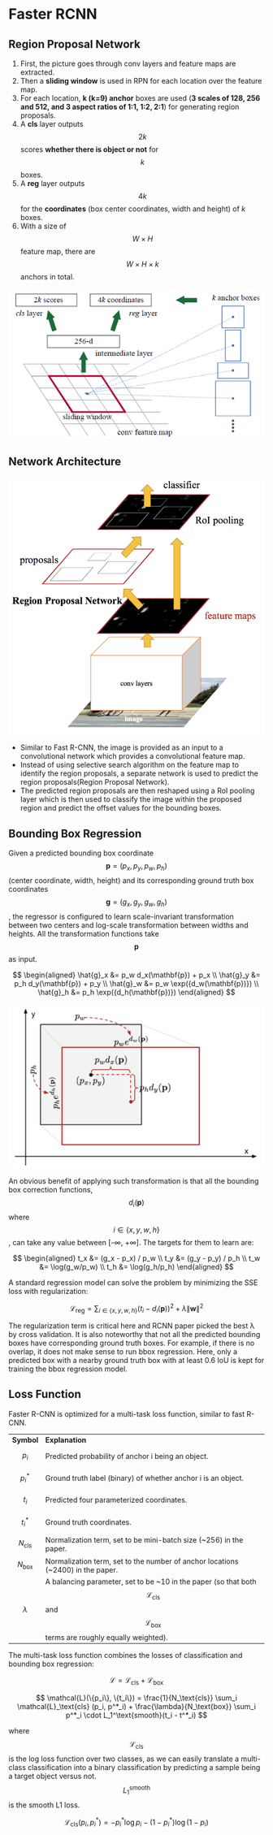 # Faster RCNN

## Region Proposal Network

1. First, the picture goes through conv layers and feature maps are extracted.
2. Then a **sliding window** is used in RPN for each location over the feature map.
3. For each location, **k (k=9) anchor** boxes are used (**3 scales of 128, 256 and 512, and 3 aspect ratios of 1:1, 1:2, 2:1**) for generating region proposals.
4. A **cls** layer outputs $$2k$$ scores **whether there is object or not** for $$k$$ boxes.
5. A **reg** layer outputs $$4k$$ for the **coordinates** (box center coordinates, width and height) of _k_ boxes.
6. With a size of $$W \times H$$ feature map, there are $$W \times H \times k$$ anchors in total.

![rpn](<../../.gitbook/assets/rpn (1).png>)

## Network Architecture

![fast rcnn](<../../.gitbook/assets/faster rcnn (1).png>)

* Similar to Fast R-CNN, the image is provided as an input to a convolutional network which provides a convolutional feature map.
* Instead of using selective search algorithm on the feature map to identify the region proposals, a separate network is used to predict the region proposals(Region Proposal Network).
* The predicted region proposals are then reshaped using a RoI pooling layer which is then used to classify the image within the proposed region and predict the offset values for the bounding boxes.

## Bounding Box Regression

Given a predicted bounding box coordinate $$\mathbf{p} = (p_x, p_y, p_w, p_h)$$ (center coordinate, width, height) and its corresponding ground truth box coordinates $$\mathbf{g} = (g_x, g_y, g_w, g_h)$$ , the regressor is configured to learn scale-invariant transformation between two centers and log-scale transformation between widths and heights. All the transformation functions take $$\mathbf{p}$$ as input.

$$
\begin{aligned} \hat{g}_x &= p_w d_x(\mathbf{p}) + p_x \\ \hat{g}_y &= p_h d_y(\mathbf{p}) + p_y \\ \hat{g}_w &= p_w \exp({d_w(\mathbf{p})}) \\ \hat{g}_h &= p_h \exp({d_h(\mathbf{p})}) \end{aligned}
$$

![bbox regression](<../../.gitbook/assets/RCNN-bbox-regression (1).png>)

An obvious benefit of applying such transformation is that all the bounding box correction functions, $$d_i(\mathbf{p})$$ where $$i \in \{ x, y, w, h \}$$, can take any value between \[-∞, +∞]. The targets for them to learn are:

$$
\begin{aligned} t_x &= (g_x - p_x) / p_w \\ t_y &= (g_y - p_y) / p_h \\ t_w &= \log(g_w/p_w) \\ t_h &= \log(g_h/p_h) \end{aligned}
$$

A standard regression model can solve the problem by minimizing the SSE loss with regularization:

$$
\mathcal{L}_\text{reg} = \sum_{i \in \{x, y, w, h\}} (t_i - d_i(\mathbf{p}))^2 + \lambda \|\mathbf{w}\|^2
$$

The regularization term is critical here and RCNN paper picked the best λ by cross validation. It is also noteworthy that not all the predicted bounding boxes have corresponding ground truth boxes. For example, if there is no overlap, it does not make sense to run bbox regression. Here, only a predicted box with a nearby ground truth box with at least 0.6 IoU is kept for training the bbox regression model.

## Loss Function

Faster R-CNN is optimized for a multi-task loss function, similar to fast R-CNN.

|                  |                                                                                                                                                                 |
| ---------------- | --------------------------------------------------------------------------------------------------------------------------------------------------------------- |
| **Symbol**       | **Explanation**                                                                                                                                                 |
| $$p_i$$          | Predicted probability of anchor i being an object.                                                                                                              |
| $$p^*_i$$        | Ground truth label (binary) of whether anchor i is an object.                                                                                                   |
| $$t_i$$          | Predicted four parameterized coordinates.                                                                                                                       |
| $$t^*_i$$        | Ground truth coordinates.                                                                                                                                       |
| $$N_\text{cls}$$ | Normalization term, set to be mini-batch size (\~256) in the paper.                                                                                             |
| $$N_\text{box}$$ | Normalization term, set to the number of anchor locations (\~2400) in the paper.                                                                                |
| $$\lambda$$      | A balancing parameter, set to be \~10 in the paper (so that both $$\mathcal{L}_\text{cls}$$ and $$\mathcal{L}_\text{box}$$ terms are roughly equally weighted). |

The multi-task loss function combines the losses of classification and bounding box regression:

$$
\mathcal{L} = \mathcal{L}_\text{cls} + \mathcal{L}_\text{box}
$$

$$
\mathcal{L}(\{p_i\}, \{t_i\}) = \frac{1}{N_\text{cls}} \sum_i \mathcal{L}_\text{cls} (p_i, p^*_i) + \frac{\lambda}{N_\text{box}} \sum_i p^*_i \cdot L_1^\text{smooth}(t_i - t^*_i)
$$

where $$\mathcal{L}_\text{cls}$$ is the log loss function over two classes, as we can easily translate a multi-class classification into a binary classification by predicting a sample being a target object versus not. $$L_1^\text{smooth}$$ is the smooth L1 loss.

$$
\mathcal{L}_\text{cls} (p_i, p^*_i) = - p^*_i \log p_i - (1 - p^*_i) \log (1 - p_i)
$$
